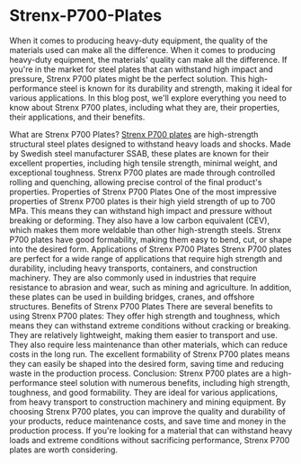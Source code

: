 # Strenx-P700-Plates
When it comes to producing heavy-duty equipment, the quality of the materials used can make all the difference. 
When it comes to producing heavy-duty equipment, the materials' quality can make all the difference. If you're in the market for steel plates that can withstand high impact and pressure, Strenx P700 plates might be the perfect solution. This high-performance steel is known for its durability and strength, making it ideal for various applications. In this blog post, we'll explore everything you need to know about Strenx P700 plates, including what they are, their properties, their applications, and their benefits.

What are Strenx P700 Plates?
[Strenx P700 plates]([url](https://www.kamleshmetalalloy.com/strenx-p700-plate-stockist-supplier/)) are high-strength structural steel plates designed to withstand heavy loads and shocks. Made by Swedish steel manufacturer SSAB, these plates are known for their excellent properties, including high tensile strength, minimal weight, and exceptional toughness. Strenx P700 plates are made through controlled rolling and quenching, allowing precise control of the final product's properties.
Properties of Strenx P700 Plates
One of the most impressive properties of Strenx P700 plates is their high yield strength of up to 700 MPa. This means they can withstand high impact and pressure without breaking or deforming. They also have a low carbon equivalent (CEV), which makes them more weldable than other high-strength steels. Strenx P700 plates have good formability, making them easy to bend, cut, or shape into the desired form.
Applications of Strenx P700 Plates
Strenx P700 plates are perfect for a wide range of applications that require high strength and durability, including heavy transports, containers, and construction machinery. They are also commonly used in industries that require resistance to abrasion and wear, such as mining and agriculture. In addition, these plates can be used in building bridges, cranes, and offshore structures.
Benefits of Strenx P700 Plates
There are several benefits to using Strenx P700 plates:
They offer high strength and toughness, which means they can withstand extreme conditions without cracking or breaking.
They are relatively lightweight, making them easier to transport and use. They also require less maintenance than other materials, which can reduce costs in the long run.
The excellent formability of Strenx P700 plates means they can easily be shaped into the desired form, saving time and reducing waste in the production process.
Conclusion:
Strenx P700 plates are a high-performance steel solution with numerous benefits, including high strength, toughness, and good formability. They are ideal for various applications, from heavy transport to construction machinery and mining equipment. By choosing Strenx P700 plates, you can improve the quality and durability of your products, reduce maintenance costs, and save time and money in the production process. If you're looking for a material that can withstand heavy loads and extreme conditions without sacrificing performance, Strenx P700 plates are worth considering.
